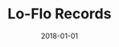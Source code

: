 ---
layout: site
title: "Lo-Flo Records"
date: 2018-01-01
categories: [community]
version: 1.5.0
major: 1
minor: 5
patch: 0
slug: lo-flo-records
link: http://loflorecords.com/
permalink: /sites/:slug
---